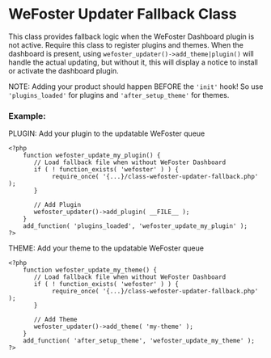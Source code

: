 # WeFoster Updater Fallback Class

This class provides fallback logic when the WeFoster Dashboard plugin is not active. Require this class to register plugins and themes. When the dashboard is present, using `wefoster_updater()->add_theme|plugin()` will handle the actual updating, but without it, this will display a notice to install or activate the dashboard plugin.

NOTE: Adding your product should happen BEFORE the `'init'` hook! So use `'plugins_loaded'` for plugins and `'after_setup_theme'` for themes.

### Example:

PLUGIN: Add your plugin to the updatable WeFoster queue
```
<?php
    function wefoster_update_my_plugin() {
       // Load fallback file when without WeFoster Dashboard
       if ( ! function_exists( 'wefoster' ) ) {
            require_once( '{...}/class-wefoster-updater-fallback.php' );
       }

       // Add Plugin
       wefoster_updater()->add_plugin( __FILE__ );
    }
    add_function( 'plugins_loaded', 'wefoster_update_my_plugin' );
?>
```

THEME: Add your theme to the updatable WeFoster queue
```
<?php
    function wefoster_update_my_theme() {
       // Load fallback file when without WeFoster Dashboard
       if ( ! function_exists( 'wefoster' ) ) {
            require_once( '{...}/class-wefoster-updater-fallback.php' );
       }

       // Add Theme
       wefoster_updater()->add_theme( 'my-theme' );
    }
    add_function( 'after_setup_theme', 'wefoster_update_my_theme' );
?>
```